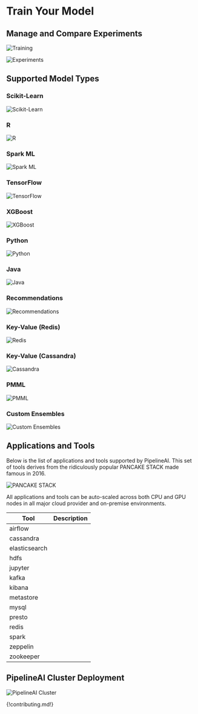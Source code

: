 # Train Your Model

## Manage and Compare Experiments
![Training](/img/pipelineai-train-compare-ui.png)

![Experiments](/img/pipelineai-train-compare-ui-2.png)

## Supported Model Types
### Scikit-Learn
![Scikit-Learn](/img/scikit-logo-277x150.png)

### R
![R](/img/r-logo-280x212.png)

### Spark ML
![Spark ML](/img/spark-logo-254x163.png)

### TensorFlow
![TensorFlow](/img/tensorflow-logo-202x168.png)

### XGBoost
![XGBoost](/img/xgboost-logo-280x120.png)

### Python 
![Python](/img/python-logo-184x180.png)

### Java
![Java](/img/java-logo-300x168.png)

### Recommendations
![Recommendations](/img/recommendations-logo-280x196.png)

### Key-Value (Redis)
![Redis](/img/redis-logo-300x100.png)

### Key-Value (Cassandra)
![Cassandra](/img/cassandra-logo-279x187.png)

### PMML
![PMML](/img/pmml-logo-210x96.png)

### Custom Ensembles
![Custom Ensembles](/img/ensemble-logo-285x125.png)

## Applications and Tools
Below is the list of applications and tools supported by PipelineAI.  This set of tools derives from the ridiculously popular PANCAKE STACK made famous in 2016.

![PANCAKE STACK](/img/pancake-stack-645x363.png)
 
All applications and tools can be auto-scaled across both CPU and GPU nodes in all major cloud provider and on-premise environments.

| Tool                        | Description                                      | 
| --------------------------- | ------------------------------------------------ | 
| airflow                     |                                                  |
| cassandra                   |                                                  |
| elasticsearch               |                                                  |
| hdfs                        |                                                  |
| jupyter                     |                                                  |
| kafka                       |                                                  |
| kibana                      |                                                  |
| metastore                   |                                                  |
| mysql                       |                                                  |
| presto                      |                                                  |
| redis                       |                                                  |
| spark                       |                                                  |
| zeppelin                    |                                                  |
| zookeeper                   |                                                  

## PipelineAI Cluster Deployment
![PipelineAI Cluster](/img/weavescope-pipelineio.png)

{!contributing.md!}
